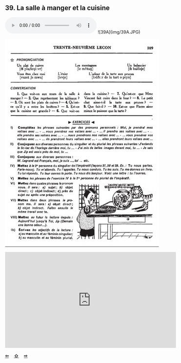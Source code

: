 ## 39. La salle à manger et la cuisine

  <audio controls>
    <source src="sound/39A.ogg"></source>
  </audio>
![39A](img/39A.JPG)

![39B](img/39B.JPG)

<iframe width="560" height="315" src="https://www.youtube.com/embed/6FZQfsmgaYs" frameborder="0" allow="accelerometer; autoplay; encrypted-media; gyroscope; picture-in-picture" allowfullscreen></iframe>

<p style='font-weight:bolder'>
  <a href='38.html' title='Önceki sayfa'>⇦</a>&emsp;
  <a href='..' title='Ana sayfa'>⇧</a>&emsp;
  <a href='40.html' title='Sonraki sayfa'>⇨</a>
</p>